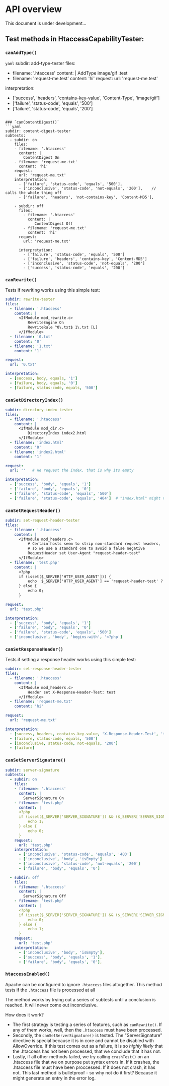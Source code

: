 # API overview
This document is under development...

## Test methods in HtaccessCapabilityTester:

### `canAddType()`
```yaml```
subdir: add-type-tester
files:
  - filename: '.htaccess'
    content: |
      <IfModule mod_mime.c>
          AddType image/gif .test
      </IfModule>
  - filename: 'request-me.test'
    content: 'hi'
request:
  url: 'request-me.test'

interpretation:
 - ['success', 'headers', 'contains-key-value', 'Content-Type', 'image/gif']
 - ['failure', 'status-code', 'equals', '500']
 - ['failure', 'status-code', 'equals', '200']
```

### `canContentDigest()`
```yaml
subdir: content-digest-tester
subtests:
  - subdir: on    
    files:
    - filename: '.htaccess'
      content: |
        ContentDigest On
    - filename: 'request-me.txt'
      content: 'hi'
    request:
      url: 'request-me.txt'
    interpretation:
      - ['failure', 'status-code', 'equals', '500'],
      - ['inconclusive', 'status-code', 'not-equals', '200'],    // calls the whole thing off
      - ['failure', 'headers', 'not-contains-key', 'Content-MD5'],

    - subdir: off
      files:
        - filename: '.htaccess'
          content: |
             ContentDigest Off
        - filename: 'request-me.txt'
          content: 'hi'
      request:
        url: 'request-me.txt'

      interpretation:
        - ['failure', 'status-code', 'equals', '500']
        - ['failure', 'headers', 'contains-key', 'Content-MD5']
        - ['inconclusive', 'status-code', 'not-equals', '200']
        - ['success', 'status-code', 'equals', '200']
```

### `canRewrite()`
Tests if rewriting works using this simple test:

```yaml
subdir: rewrite-tester
files:
  - filename: '.htaccess'
    content: |
      <IfModule mod_rewrite.c>
          RewriteEngine On
          RewriteRule ^0\.txt$ 1\.txt [L]
      </IfModule>
  - filename: '0.txt'
    content: '0'
  - filename: '1.txt'
    content: '1'

request:
  url: '0.txt'

interpretation:
  - [success, body, equals, '1']
  - [failure, body, equals, '0']
  - [failure, status-code, equals, '500']
```

### `canSetDirectoryIndex()`

```yaml
subdir: directory-index-tester
files:
  - filename: '.htaccess'
    content: |
      <IfModule mod_dir.c>
          DirectoryIndex index2.html
      </IfModule>
  - filename: 'index.html'
    content: '0'
  - filename: 'index2.html'
    content: '1'

request:
  url: ''   # We request the index, that is why its empty

interpretation:
  - ['success', 'body', 'equals', '1']
  - ['failure', 'body', 'equals', '0']
  - ['failure', 'status-code', 'equals', '500']
  - ['failure', 'status-code', 'equals', '404']  # "index.html" might not be set to index


```

### `canSetRequestHeader()`
```yaml
subdir: set-request-header-tester
files:
  - filename: '.htaccess'
    content: |
      <IfModule mod_headers.c>
          # Certain hosts seem to strip non-standard request headers,
          # so we use a standard one to avoid a false negative
          RequestHeader set User-Agent "request-header-test"
      </IfModule>
  - filename: 'test.php'
    content: |
      <?php
      if (isset($_SERVER['HTTP_USER_AGENT'])) {
          echo  $_SERVER['HTTP_USER_AGENT'] == 'request-header-test' ? 1 : 0;
      } else {
          echo 0;
      }

request:
  url: 'test.php'

interpretation:
  - ['success', 'body', 'equals', '1']
  - ['failure', 'body', 'equals', '0']
  - ['failure', 'status-code', 'equals', '500']
  - ['inconclusive', 'body', 'begins-with', '<?php']
```

### `canSetResponseHeader()`
Tests if setting a response header works using this simple test:

```yaml
subdir: set-response-header-tester
files:
  - filename: '.htaccess'
    content: |
      <IfModule mod_headers.c>
          Header set X-Response-Header-Test: test
      </IfModule>
  - filename: 'request-me.txt'
    content: 'hi'

request:
  url: 'request-me.txt'

interpretation:
  - [success, headers, contains-key-value, 'X-Response-Header-Test', 'test']
  - [failure, status-code, equals, '500']
  - [inconclusive, status-code, not-equals, '200']
  - [failure]
```

### `canSetServerSignature()`
```yaml
subdir: server-signature
subtests:
  - subdir: on
    files:
    - filename: '.htaccess'
      content: |
        ServerSignature On
    - filename: 'test.php'
      content: |
      <?php
      if (isset($_SERVER['SERVER_SIGNATURE']) && ($_SERVER['SERVER_SIGNATURE'] != '')) {
          echo 1;
      } else {
          echo 0;
      }
    request:
      url: 'test.php'
    interpretation:
      - ['inconclusive', 'status-code', 'equals', '403']
      - ['inconclusive', 'body', 'isEmpty']
      - ['inconclusive', 'status-code', 'not-equals', '200']
      - ['failure', 'body', 'equals', '0']

  - subdir: off
    files:
    - filename: '.htaccess'
      content: |
        ServerSignature Off
    - filename: 'test.php'
      content: |
      <?php
      if (isset($_SERVER['SERVER_SIGNATURE']) && ($_SERVER['SERVER_SIGNATURE'] != '')) {
          echo 0;
      } else {
          echo 1;
      }
    request:
      url: 'test.php'
    interpretation:
      - ['inconclusive', 'body', 'isEmpty'],
      - ['success', 'body', 'equals', '1'],
      - ['failure', 'body', 'equals', '0'],
```

### `htaccessEnabled()`
Apache can be configured to ignore `.htaccess` files altogether. This method tests if the `.htaccess` file is processed at all

The method works by trying out a series of subtests until a conclusion is reached. It will never come out inconclusive.

How does it work?
- The first strategy is testing a series of features, such as `canRewrite()`. If any of them works, well, then the `.htaccess` must have been processed.
- Secondly, the `canSetServerSignature()` is tested. The "ServerSignature" directive is special because it is in core and cannot be disabled with AllowOverride. If this test comes out as a failure, it is so *highly likely* that the .htaccess has not been processed, that we conclude that it has not.
- Lastly, if all other methods failed, we try calling `crashTest()` on an .htaccess file that we on purpose put syntax errors in. If it crashes, the .htaccess file must have been proccessed. If it does not crash, it has not. This last method is bulletproof - so why not do it first? Because it might generate an entry in the error log.
